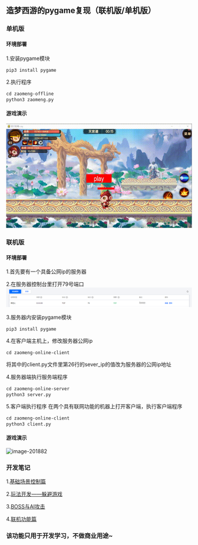 ## 造梦西游的pygame复现（联机版/单机版）

### 单机版
#### 环境部署
1.安装pygame模块
```shell
pip3 install pygame
```
2.执行程序
```shell
cd zaomeng-offline
python3 zaomeng.py
```
#### 游戏演示
![image-20180902192805872](./md_image/1.gif)


### 联机版
#### 环境部署
1.首先要有一个具备公网ip的服务器

2.在服务器控制台里打开79号端口
![控制台](./md_image/1.png)

3.服务器内安装pygame模块
```shell
pip3 install pygame
```

4.在客户端主机上，修改服务器公网ip
```shell
cd zaomeng-online-client
```
将其中的client.py文件里第26行的sever_ip的值改为服务器的公网ip地址

4.服务器端执行服务端程序
```shell
cd zaomeng-online-server
python3 server.py
```

5.客户端执行程序
在两个具有联网功能的机器上打开客户端，执行客户端程序
```shell
cd zaomeng-online-client
python3 client.py
```
#### 游戏演示
![image-201882](./md_image/2.gif)

### 开发笔记
1.[基础场景控制篇](https://blog.csdn.net/weixin_43412878/article/details/110622207?spm=1001.2014.3001.5502)

2.[玩法开发——躲避游戏](https://blog.csdn.net/weixin_43412878/article/details/124714806?spm=1001.2014.3001.5502)

3.[BOSS与AI攻击](https://blog.csdn.net/weixin_43412878/article/details/124890497?spm=1001.2014.3001.5502)

4.[联机功能篇](https://blog.csdn.net/weixin_43412878/article/details/124916404?spm=1001.2014.3001.5502)

### 该功能只用于开发学习，不做商业用途~